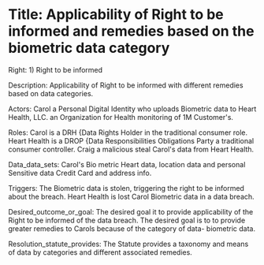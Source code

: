 
# Title: Applicability of Right to be informed and remedies based on the biometric data category #

Right: 1) Right to be informed

Description: Applicability of Right to be informed with different remedies based on data categories.

Actors: Carol a Personal Digital Identity who uploads Biometric data to Heart Health, LLC. an Organization for Health monitoring of 1M Customer's.

Roles: Carol is a DRH {Data Rights Holder in the traditional consumer role.  Heart Health is a  DROP {Data Responsibilities Obligations Party a traditional
consumer controller. Craig a malicious steal Carol's data from Heart Health.

Data_data_sets: Carol's Bio metric Heart data, location data and personal Sensitive data Credit Card and address info.

Triggers: The Biometric data is stolen, triggering the right to be informed about the breach.  Heart Health is lost Carol Biometric data in a data breach.

Desired_outcome_or_goal: The desired goal it to provide applicability of the Right to be informed of the data breach. The desired goal is to to provide greater 
remedies to Carols because of the category of data- biometric data.

Resolution_statute_provides: The Statute provides a taxonomy and means of data by categories and different associated remedies.
